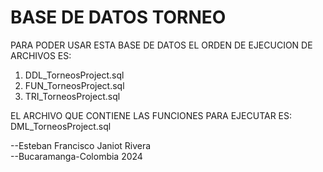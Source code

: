 # BASE DE DATOS TORNEO
PARA PODER USAR ESTA BASE DE DATOS EL ORDEN DE EJECUCION DE ARCHIVOS ES:
1) DDL_TorneosProject.sql
2) FUN_TorneosProject.sql
3) TRI_TorneosProject.sql

EL ARCHIVO QUE CONTIENE LAS FUNCIONES PARA EJECUTAR ES: DML_TorneosProject.sql

--Esteban Francisco Janiot Rivera  
--Bucaramanga-Colombia 2024
